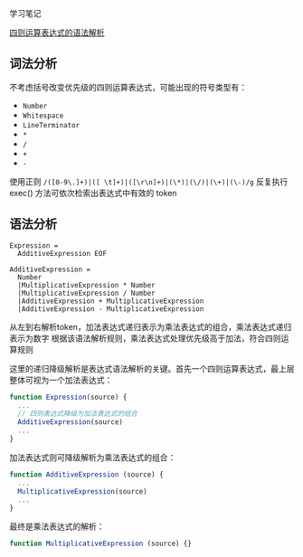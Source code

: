 学习笔记

[四则运算表达式的语法解析](./additive_experssion.html)

## 词法分析

不考虑括号改变优先级的四则运算表达式，可能出现的符号类型有：  
* `Number`
* `Whitespace`
* `LineTerminator`
* `*`
* `/`
* `+`
* `-`

使用正则 `/([0-9\.]+)|([ \t]+)|([\r\n]+)|(\*)|(\/)|(\+)|(\-)/g` 反复执行 exec() 方法可依次检索出表达式中有效的 token

## 语法分析

```
Expression = 
  AdditiveExpression EOF
  
AdditiveExpression = 
  Number
  |MultiplicativeExpression * Number
  |MultiplicativeExpression / Number
  |AdditiveExpression + MultiplicativeExpression
  |AdditiveExpression - MultiplicativeExpression
```

从左到右解析token，加法表达式递归表示为乘法表达式的组合，乘法表达式递归表示为数字
根据该语法解析规则，乘法表达式处理优先级高于加法，符合四则运算规则

这里的递归降级解析是表达式语法解析的关键。首先一个四则运算表达式，最上层整体可视为一个加法表达式：
```javascript
function Expression(source) {
  ...
  // 四则表达式降级为加法表达式的组合
  AdditiveExpression(source)
  ...
}
```

加法表达式则可降级解析为乘法表达式的组合：
```javascript
function AdditiveExpression (source) {
  ...
  MultiplicativeExpression(source)
  ...
}
```

最终是乘法表达式的解析：
```javascript
function MultiplicativeExpression (source) {}
```